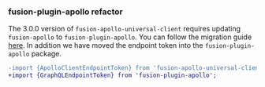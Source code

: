 ### fusion-plugin-apollo refactor

The 3.0.0 version of `fusion-apollo-universal-client` requires updating `fusion-apollo` to `fusion-plugin-apollo`. You can follow the migration guide 
[here](https://github.com/fusionjs/fusion-plugin-apollo/blob/master/docs/migrations/00159.md). In addition we have moved the endpoint token into 
the `fusion-plugin-apollo` package.


```diff
-import {ApolloClientEndpointToken} from 'fusion-apollo-universal-client';
+import {GraphQLEndpointToken} from 'fusion-plugin-apollo';
```